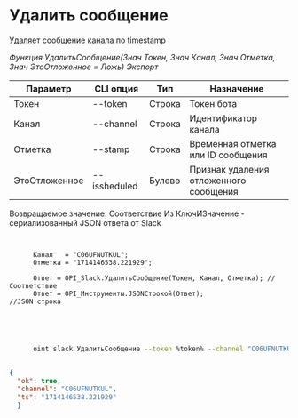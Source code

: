 ﻿---
sidebar_position: 4
---

# Удалить сообщение
 Удаляет сообщение канала по timestamp


*Функция УдалитьСообщение(Знач Токен, Знач Канал, Знач Отметка, Знач ЭтоОтложенное = Ложь) Экспорт*

  | Параметр | CLI опция | Тип | Назначение |
  |-|-|-|-|
  | Токен | --token | Строка | Токен бота |
  | Канал | --channel | Строка | Идентификатор канала |
  | Отметка | --stamp | Строка | Временная отметка или ID сообщения |
  | ЭтоОтложенное | --issheduled | Булево | Признак удаления отложенного сообщения |

  
  Возвращаемое значение:   Соответствие Из КлючИЗначение - сериализованный JSON ответа от Slack

```bsl title="Пример кода"
	
      
      Канал   = "C06UFNUTKUL";
      Отметка = "1714146538.221929";
      
      Ответ = OPI_Slack.УдалитьСообщение(Токен, Канал, Отметка); //Соответствие
      Ответ = OPI_Инструменты.JSONСтрокой(Ответ);                //JSON строка
      
    
	
```

```sh title="Пример команды CLI"
    
      oint slack УдалитьСообщение --token %token% --channel "C06UFNUTKUL" --stamp "1714146538.221929" --issheduled %issheduled%


```


```json title="Результат"

{
  "ok": true,
  "channel": "C06UFNUTKUL",
  "ts": "1714146538.221929"
  }

```
